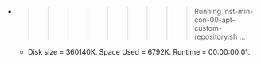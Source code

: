 * >>>>>>>>> Running inst-min-con-00-apt-custom-repository.sh ...
  * Disk size = 360140K. Space Used = 6792K. Runtime = 00:00:00:01.
